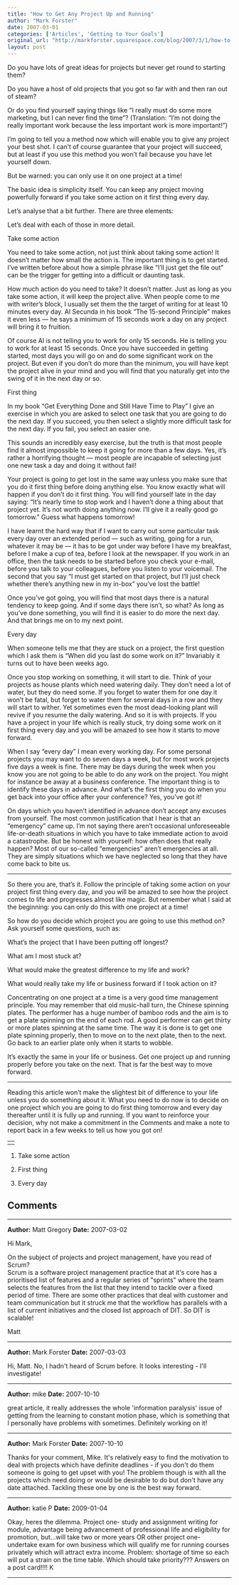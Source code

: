 ```yaml
---
title: "How to Get Any Project Up and Running"
author: "Mark Forster"
date: 2007-03-01
categories: ['Articles', 'Getting to Your Goals']
original_url: "http://markforster.squarespace.com/blog/2007/3/1/how-to-get-any-project-up-and-running.html"
layout: post
---
```


Do you have lots of great ideas for projects but never get round to starting them?

Do you have a host of old projects that you got so far with and then ran out of steam?

Or do you find yourself saying things like “I really must do some more marketing, but I can never find the time”? (Translation: “I’m not doing the really important work because the less important work is more important!”)

I’m going to tell you a method now which will enable you to give any project your best shot. I can’t of course guarantee that your project will succeed, but at least if you use this method you won’t fail because you have let yourself down.

But be warned: you can only use it on one project at a time!

The basic idea is simplicity itself. You can keep any project moving powerfully forward if you take some action on it first thing every day.

Let’s analyse that a bit further. There are three elements:

Let’s deal with each of those in more detail.

Take some action

You need to take some action, not just think about taking some action! It doesn’t matter how small the action is. The important thing is to get started. I’ve written before about how a simple phrase like “I’ll just get the file out” can be the trigger for getting into a difficult or daunting task.

How much action do you need to take? It doesn’t matter. Just as long as you take some action, it will keep the project alive. When people come to me with writer’s block, I usually set them the the target of writing for at least 10 minutes every day. Al Secunda in his book “The 15-second Principle” makes it even less — he says a minimum of 15 seconds work a day on any project will bring it to fruition.

Of course Al is not telling you to work for only 15 seconds. He is telling you to work for at least 15 seconds. Once you have succeeded in getting started, most days you will go on and do some significant work on the project. But even if you don’t do more than the minimum, you will have kept the project alive in your mind and you will find that you naturally get into the swing of it in the next day or so.

First thing

In my book “Get Everything Done and Still Have Time to Play” I give an exercise in which you are asked to select one task that you are going to do the next day. If you succeed, you then select a slightly more difficult task for the next day. If you fail, you select an easier one.

This sounds an incredibly easy exercise, but the truth is that most people find it almost impossible to keep it going for more than a few days. Yes, it’s rather a horrifying thought — most people are incapable of selecting just one new task a day and doing it without fail!

Your project is going to get lost in the same way unless you make sure that you do it first thing before doing anything else. You know exactly what will happen if you don’t do it first thing. You will find yourself late in the day saying: “It’s nearly time to stop work and I haven’t done a thing about that project yet. It’s not worth doing anything now. I’ll give it a really good go tomorrow.” Guess what happens tomorrow!

I have learnt the hard way that if I want to carry out some particular task every day over an extended period — such as writing, going for a run, whatever it may be — it has to be got under way before I have my breakfast, before I make a cup of tea, before I look at the newspaper. If you work in an office, then the task needs to be started before you check your e-mail, before you talk to your colleagues, before you listen to your voicemail. The second that you say “I must get started on that project, but I’ll just check whether there’s anything new in my in-box” you’ve lost the battle!

Once you’ve got going, you will find that most days there is a natural tendency to keep going. And if some days there isn’t, so what? As long as you’ve done something, you will find it is easier to do more the next day. And that brings me on to my next point.

Every day

When someone tells me that they are stuck on a project, the first question which I ask them is “When did you last do some work on it?” Invariably it turns out to have been weeks ago.

Once you stop working on something, it will start to die. Think of your projects as house plants which need watering daily. They don’t need a lot of water, but they do need some. If you forget to water them for one day it won’t be fatal, but forget to water them for several days in a row and they will start to wither. Yet sometimes even the most dead-looking plant will revive if you resume the daily watering. And so it is with projects. If you have a project in your life which is really stuck, try doing some work on it first thing every day and you will be amazed to see how it starts to move forward.

When I say “every day” I mean every working day. For some personal projects you may want to do seven days a week, but for most work projects five days a week is fine. There may be days during the week when you know you are not going to be able to do any work on the project. You might for instance be away at a business conference. The important thing is to identify these days in advance. And what’s the first thing you do when you get back into your office after your conference? Yes, you’ve got it!

On days which you haven’t identified in advance don’t accept any excuses from yourself. The most common justification that I hear is that an “emergency” came up. I’m not saying there aren’t occasional unforeseeable life-or-death situations in which you have to take immediate action to avoid a catastrophe. But be honest with yourself: how often does that really happen? Most of our so-called “emergencies” aren’t emergencies at all. They are simply situations which we have neglected so long that they have come back to bite us.

********

So there you are, that’s it. Follow the principle of taking some action on your project first thing every day, and you will be amazed to see how the project comes to life and progresses almost like magic. But remember what I said at the beginning: you can only do this with one project at a time!

So how do you decide which project you are going to use this method on? Ask yourself some questions, such as:

What’s the project that I have been putting off longest?

What am I most stuck at?

What would make the greatest difference to my life and work?

What would really take my life or business forward if I took action on it?

Concentrating on one project at a time is a very good time management principle. You may remember that old music-hall turn, the Chinese spinning plates. The performer has a huge number of bamboo rods and the aim is to get a plate spinning on the end of each rod. A good performer can get thirty or more plates spinning at the same time. The way it is done is to get one plate spinning properly, then to move on to the next plate, then to the next. Go back to an earlier plate only when it starts to wobble.

It’s exactly the same in your life or business. Get one project up and running properly before you take on the next. That is far the best way to move forward.

********

Reading this article won’t make the slightest bit of difference to your life unless you do something about it. What you need to do now is to decide on one project which you are going to do first thing tomorrow and every day thereafter until it is fully up and running. If you want to reinforce your decision, why not make a commitment in the Comments and make a note to report back in a few weeks to tell us how you got on!

|  |
| --- |
|  |

1. Take some action

2. First thing

3. Every day


## Comments

---

**Author:** Matt Gregory
**Date:** 2007-03-02

Hi Mark,  
  
On the subject of projects and project management, have you read of Scrum?  
Scrum is a software project management practice that at it's core has a prioritised list of features and a regular series of "sprints" where the team selects the features from the list that they intend to tackle over a fixed period of time. There are some other practices that deal with customer and team communication but it struck me that the workflow has parallels with a list of current initiatives and the closed list approach of DIT. So DIT is scalable!  
  
Matt

---

**Author:** Mark Forster
**Date:** 2007-03-03

Hi, Matt. No, I hadn't heard of Scrum before. It looks interesting - I'll investigate!

---

**Author:** mike
**Date:** 2007-10-10

great article, it really addresses the whole 'information paralysis' issue of getting from the learning to constant motion phase, which is something that I personally have problems with sometimes. Definitely working on it!

---

**Author:** Mark Forster
**Date:** 2007-10-10

Thanks for your comment, Mike. It's relatively easy to find the motivation to deal with projects which have definite deadlines - if you don't do them someone is going to get upset with you! The problem though is with all the projects which need doing or would be desirable to do but don't have any date attached. Tackling these one by one is the best way forward.

---

**Author:** katie P
**Date:** 2009-01-04

Okay, heres the dilemma. Project one- study and assignment writing for module, advantage being advancement of professional life and eligibility for promotion, but...will take two or more years OR other project one- undertake exam for own business which will qualify me for running courses privately which will attract extra income. Problem: shortage of time so each will put a strain on the time table. Which should take priority??? Answers on a post card!!!! K

---
